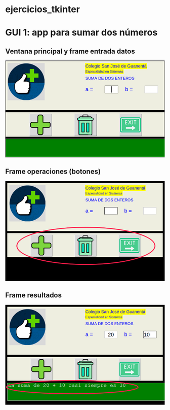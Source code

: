  # ejercicios_tkinter

 # GUI 1: app para sumar dos números

 ## Ventana principal y frame entrada datos

 ![ventana principal y frame entrada](ventana_principal.png "Ventana principal y frame entrada")


  ## Frame operaciones (botones)

  ![Frame operaciones](frame_operaciones.png "Frame operaciones")

  ## Frame resultados

  ![Frame resultados](frame_resultados.png " Frame resultados")